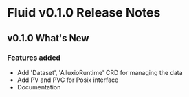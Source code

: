 # Fluid v0.1.0 Release Notes

## v0.1.0 What's New

### Features added

- Add 'Dataset', 'AlluxioRuntime' CRD for managing the data
- Add PV and PVC for Posix interface
- Documentation